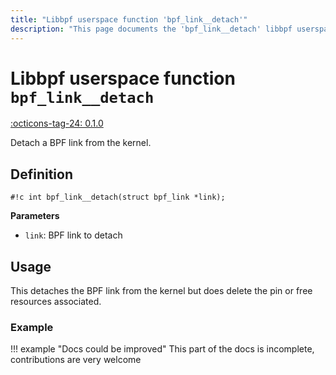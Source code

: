 ```yaml
---
title: "Libbpf userspace function 'bpf_link__detach'"
description: "This page documents the 'bpf_link__detach' libbpf userspace function, including its definition, usage, and examples."
---
```

# Libbpf userspace function `bpf_link__detach`

<!-- [LIBBPF_TAG] -->
[:octicons-tag-24: 0.1.0](https://github.com/libbpf/libbpf/releases/tag/v0.1.0)
<!-- [/LIBBPF_TAG] -->

Detach a BPF link from the kernel.

## Definition

`#!c int bpf_link__detach(struct bpf_link *link);`

**Parameters**

- `link`: BPF link to detach

## Usage

This detaches the BPF link from the kernel but does delete the pin or free resources associated.

### Example

!!! example "Docs could be improved"
    This part of the docs is incomplete, contributions are very welcome
